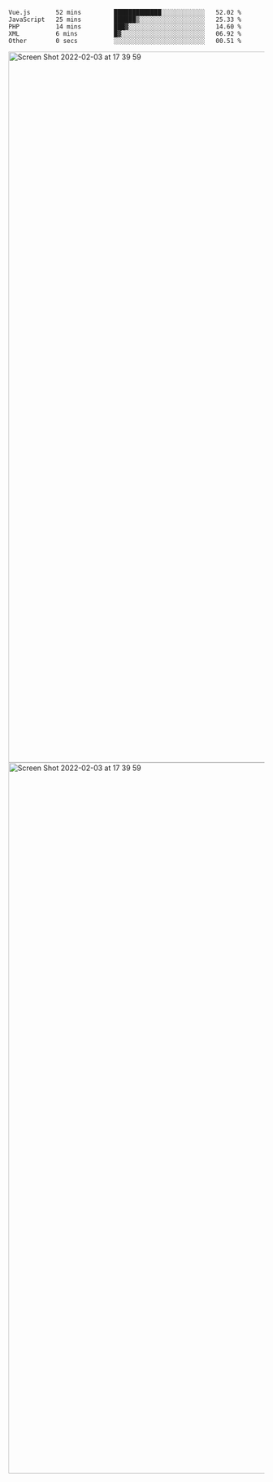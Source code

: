 <!--START_SECTION:waka-->

```text
Vue.js       52 mins         █████████████░░░░░░░░░░░░   52.02 %
JavaScript   25 mins         ██████▒░░░░░░░░░░░░░░░░░░   25.33 %
PHP          14 mins         ███▓░░░░░░░░░░░░░░░░░░░░░   14.60 %
XML          6 mins          █▓░░░░░░░░░░░░░░░░░░░░░░░   06.92 %
Other        0 secs          ░░░░░░░░░░░░░░░░░░░░░░░░░   00.51 %
```

<!--END_SECTION:waka-->

<img width="1400" alt="Screen Shot 2022-02-03 at 17 39 59" src="https://user-images.githubusercontent.com/45716542/152387304-f2b60485-53a6-4f4b-a818-5cefb1b0c0ae.png">
<img width="1400" alt="Screen Shot 2022-02-03 at 17 39 59" src="https://user-images.githubusercontent.com/45716542/152387273-ea5cdf21-2a45-44da-8bef-00c1763b1d42.png">
